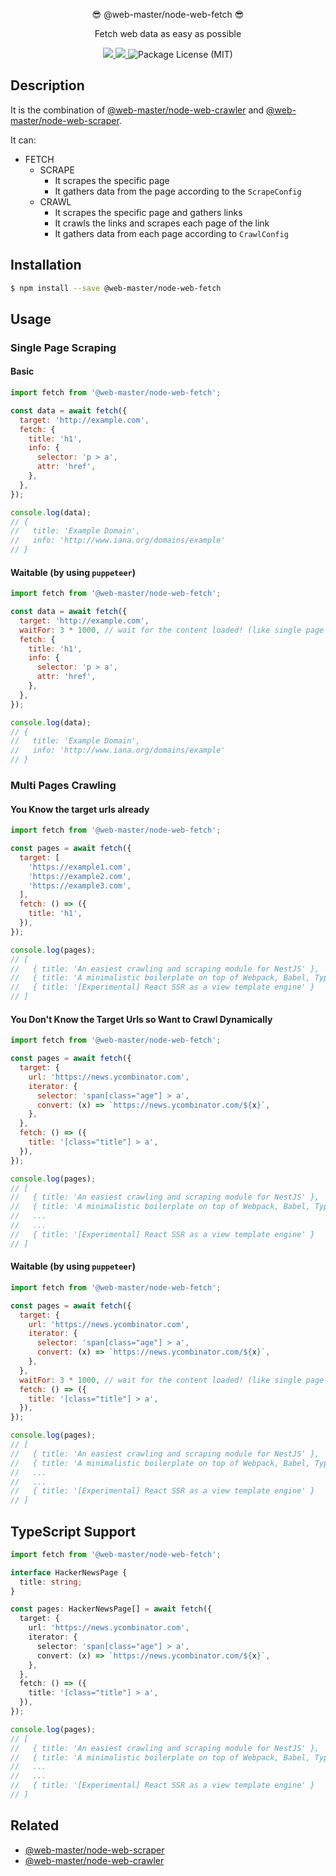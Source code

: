 <p align="center">😎 @web-master/node-web-fetch 😎</p>
<p align="center">Fetch web data as easy as possible</p>
<p align="center">
  <a href="https://npm.im/@web-master/node-web-fetch" alt="A version of @web-master/node-web-fetch">
    <img src="https://img.shields.io/npm/v/@web-master/node-web-fetch.svg">
  </a>
  <a href="https://npm.im/@web-master/node-web-fetch" alt="Downloads of @web-master/node-web-fetch">
    <img src="https://img.shields.io/npm/dt/@web-master/node-web-fetch.svg">
  </a>
  <img src="https://img.shields.io/npm/l/@web-master/node-web-fetch.svg" alt="Package License (MIT)">
</p>

## Description

It is the combination of [@web-master/node-web-crawler](https://npm.im/@web-master/node-web-crawler) and [@web-master/node-web-scraper](https://npm.im/@web-master/node-web-scraper).

It can:

- FETCH
  - SCRAPE
    - It scrapes the specific page
    - It gathers data from the page according to the `ScrapeConfig`
  - CRAWL
    - It scrapes the specific page and gathers links
    - It crawls the links and scrapes each page of the link
    - It gathers data from each page according to `CrawlConfig`

## Installation

```bash
$ npm install --save @web-master/node-web-fetch
```

## Usage

### Single Page Scraping

#### Basic

```js
import fetch from '@web-master/node-web-fetch';

const data = await fetch({
  target: 'http://example.com',
  fetch: {
    title: 'h1',
    info: {
      selector: 'p > a',
      attr: 'href',
    },
  },
});

console.log(data);
// {
//   title: 'Example Domain',
//   info: 'http://www.iana.org/domains/example'
// }
```

#### Waitable (by using `puppeteer`)

```js
import fetch from '@web-master/node-web-fetch';

const data = await fetch({
  target: 'http://example.com',
  waitFor: 3 * 1000, // wait for the content loaded! (like single page apps)
  fetch: {
    title: 'h1',
    info: {
      selector: 'p > a',
      attr: 'href',
    },
  },
});

console.log(data);
// {
//   title: 'Example Domain',
//   info: 'http://www.iana.org/domains/example'
// }
```

### Multi Pages Crawling

#### You Know the target urls already

```js
import fetch from '@web-master/node-web-fetch';

const pages = await fetch({
  target: [
    'https://example1.com',
    'https://example2.com',
    'https://example3.com',
  ],
  fetch: () => ({
    title: 'h1',
  }),
});

console.log(pages);
// [
//   { title: 'An easiest crawling and scraping module for NestJS' },
//   { title: 'A minimalistic boilerplate on top of Webpack, Babel, TypeScript and React' },
//   { title: '[Experimental] React SSR as a view template engine' }
// ]
```

#### You Don't Know the Target Urls so Want to Crawl Dynamically

```js
import fetch from '@web-master/node-web-fetch';

const pages = await fetch({
  target: {
    url: 'https://news.ycombinator.com',
    iterator: {
      selector: 'span[class="age"] > a',
      convert: (x) => `https://news.ycombinator.com/${x}`,
    },
  },
  fetch: () => ({
    title: '[class="title"] > a',
  }),
});

console.log(pages);
// [
//   { title: 'An easiest crawling and scraping module for NestJS' },
//   { title: 'A minimalistic boilerplate on top of Webpack, Babel, TypeScript and React' },
//   ...
//   ...
//   { title: '[Experimental] React SSR as a view template engine' }
// ]
```

#### Waitable (by using `puppeteer`)

```js
import fetch from '@web-master/node-web-fetch';

const pages = await fetch({
  target: {
    url: 'https://news.ycombinator.com',
    iterator: {
      selector: 'span[class="age"] > a',
      convert: (x) => `https://news.ycombinator.com/${x}`,
    },
  },
  waitFor: 3 * 1000, // wait for the content loaded! (like single page apps)
  fetch: () => ({
    title: '[class="title"] > a',
  }),
});

console.log(pages);
// [
//   { title: 'An easiest crawling and scraping module for NestJS' },
//   { title: 'A minimalistic boilerplate on top of Webpack, Babel, TypeScript and React' },
//   ...
//   ...
//   { title: '[Experimental] React SSR as a view template engine' }
// ]
```

## TypeScript Support

```ts
import fetch from '@web-master/node-web-fetch';

interface HackerNewsPage {
  title: string;
}

const pages: HackerNewsPage[] = await fetch({
  target: {
    url: 'https://news.ycombinator.com',
    iterator: {
      selector: 'span[class="age"] > a',
      convert: (x) => `https://news.ycombinator.com/${x}`,
    },
  },
  fetch: () => ({
    title: '[class="title"] > a',
  }),
});

console.log(pages);
// [
//   { title: 'An easiest crawling and scraping module for NestJS' },
//   { title: 'A minimalistic boilerplate on top of Webpack, Babel, TypeScript and React' },
//   ...
//   ...
//   { title: '[Experimental] React SSR as a view template engine' }
// ]
```

## Related

- [@web-master/node-web-scraper](https://github.com/saltyshiomix/web-master/blob/master/packages/node-web-scraper)
- [@web-master/node-web-crawler](https://github.com/saltyshiomix/web-master/blob/master/packages/node-web-crawler)

